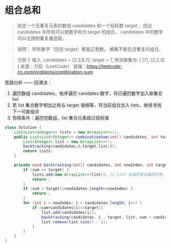 ﻿# 组合总和

> 给定一个无重复元素的数组 candidates 和一个目标数 target ，找出 candidates 中所有可以使数字和为 target
> 的组合。 
> candidates 中的数字可以无限制重复被选取。

> 说明：
> 所有数字（包括 target）都是正整数。 解集不能包含重复的组合。 

>  示例 1:
> 输入: candidates = [2,3,6,7], target = 7, 
> 所求解集为: [   [7],   [2,2,3] ]
> 来源：力扣（LeetCode） 
> 链接：https://leetcode-cn.com/problems/combination-sum

思路分析 —— 回溯法：
1. 遍历数组 candidates，依序遍历 canidates 数字，将已遍历数字加入新集合 list
2. 若 list 集合数字相加之和与 target 值相等，将当前组合加入 lists，继续寻找下一可能组合
3. 剪枝条件：遍历完数组，list 集合元素超过目标值
```java
class Solution {
    List<List<Integer>> lists = new ArrayList<>();
    public List<List<Integer>> combinationSum(int[] candidates, int target) {
        List<Integer> list = new ArrayList<>();
        backtracking(candidates,0,target,list,0);
        return lists;
    }

    private void backtracking(int[] candidates, int nowIndex, int target, List<Integer> list,int sum) {
        if (sum == target) {
            lists.add(new ArrayList<>(list)); // List 存储的是对象的引用，这里需要存储一个新的对象
            return ;
        }
        if (sum > target||candidates.length==nowIndex) {
            return ;
        }
        for (int i = nowIndex; i < candidates.length; i++) {
            if (sum+candidates[i]<=target){
                list.add(candidates[i]);
                backtracking(candidates, i , target, list, sum + candidates[i]); // // 数组对象可重复使用，所以传递索引为当前索引
                list.remove(list.size() - 1);
            }
        }
    }
}
```

